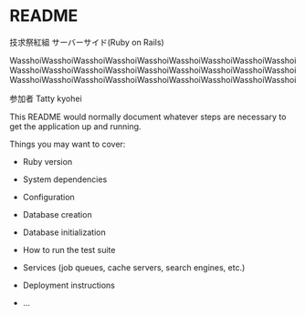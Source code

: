 # README

技求祭紅組 サーバーサイド(Ruby on Rails)

WasshoiWasshoiWasshoiWasshoiWasshoiWasshoiWasshoiWasshoiWasshoiWasshoiWasshoiWasshoiWasshoiWasshoiWasshoiWasshoiWasshoiWasshoiWasshoiWasshoiWasshoiWasshoiWasshoiWasshoiWasshoiWasshoiWasshoi

参加者
Tatty
kyohei


This README would normally document whatever steps are necessary to get the
application up and running.

Things you may want to cover:

* Ruby version

* System dependencies

* Configuration

* Database creation

* Database initialization

* How to run the test suite

* Services (job queues, cache servers, search engines, etc.)

* Deployment instructions

* ...
